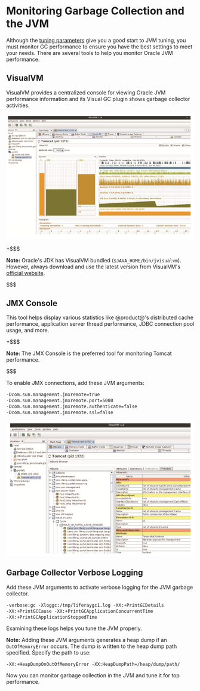 # Monitoring Garbage Collection and the JVM [](id=monitoring-garbage-collection-and-jvm)

Although the 
[tuning parameters](/discover/deployment/-/knowledge_base/7-1/tuning-guidelines)
give you a good start to JVM tuning, you must monitor GC performance to ensure
you have the best settings to meet your needs. There are several tools to help
you monitor Oracle JVM performance. 

## VisualVM [](id=visual-vm)

VisualVM provides a centralized console for viewing Oracle JVM performance
information and its Visual GC plugin shows garbage collector activities.

![Figure 1: VisualVM's Visual GC plugin shows the garbage collector in real-time.](../../images-dxp/visual-vm-gc.png)

+$$$

**Note:** Oracle's JDK has VisualVM bundled (`$JAVA_HOME/bin/jvisualvm`). 
However, always download and use the latest version from VisualVM's
[official website](https://visualvm.github.io/).

$$$

## JMX Console [](id=jmx-console)

This tool helps display various statistics like @product@'s distributed cache
performance, application server thread performance, JDBC connection pool usage,
and more. 

+$$$

**Note:** The JMX Console is the preferred tool for monitoring Tomcat
performance.

$$$

To enable JMX connections, add these JVM arguments:

    -Dcom.sun.management.jmxremote=true
    -Dcom.sun.management.jmxremote.port=5000
    -Dcom.sun.management.jmxremote.authenticate=false
    -Dcom.sun.management.jmxremote.ssl=false

![Figure 2: VisualVM monitors the JVM using Java Management Extensions.](../../images-dxp/visual-vm-jmx.png)

## Garbage Collector Verbose Logging [](id=garbage-collector-verbose-logging)

Add these JVM arguments to activate verbose logging for the JVM garbage
collector.

    -verbose:gc -Xloggc:/tmp/liferaygc1.log -XX:+PrintGCDetails 
    -XX:+PrintGCCause -XX:+PrintGCApplicationConcurrentTime 
    -XX:+PrintGCApplicationStoppedTime

Examining these logs helps you tune the JVM properly. 

**Note:** Adding these JVM arguments generates a heap dump if an
`OutOfMemoryError` occurs. The dump is written to the heap dump path specified.
Specify the path to use:

    -XX:+HeapDumpOnOutOfMemoryError -XX:HeapDumpPath=/heap/dump/path/

Now you can monitor garbage collection in the JVM and tune it for top
performance. 
